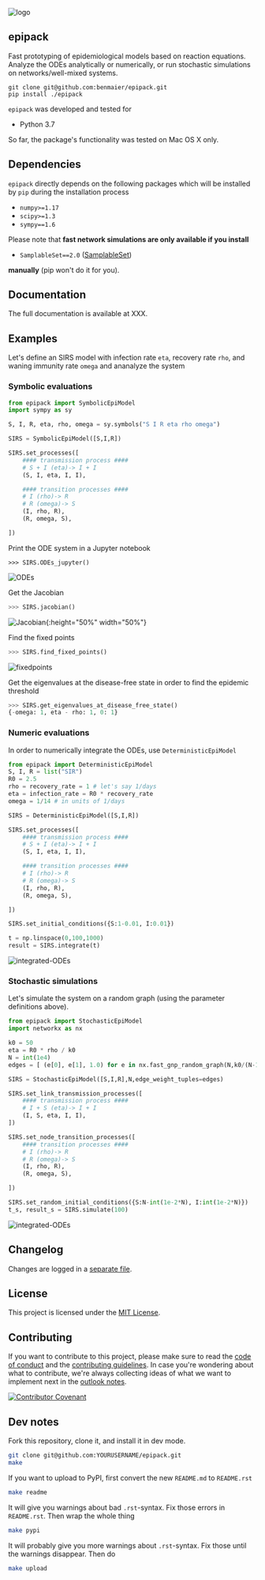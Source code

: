 
![logo](https://github.com/benmaier/epipack/raw/master/img/logo_medium.png)

## epipack

Fast prototyping of epidemiological models based on reaction equations. Analyze the ODEs analytically or numerically, or run stochastic simulations on networks/well-mixed systems.

    git clone git@github.com:benmaier/epipack.git
    pip install ./epipack

`epipack` was developed and tested for 

* Python 3.7

So far, the package's functionality was tested on Mac OS X only.

## Dependencies

`epipack` directly depends on the following packages which will be installed by `pip` during the installation process

* `numpy>=1.17`
* `scipy>=1.3`
* `sympy==1.6`

Please note that **fast network simulations are only available if you install** 

* `SamplableSet==2.0` ([SamplableSet](http://github.com/gstonge/SamplableSet))

**manually** (pip won't do it for you).

## Documentation

The full documentation is available at XXX.

## Examples

Let's define an SIRS model with infection rate `eta`, recovery rate `rho`, and waning immunity rate `omega` and ananalyze the system

### Symbolic evaluations

```python
from epipack import SymbolicEpiModel
import sympy as sy

S, I, R, eta, rho, omega = sy.symbols("S I R eta rho omega")

SIRS = SymbolicEpiModel([S,I,R])

SIRS.set_processes([
    #### transmission process ####
    # S + I (eta)-> I + I
    (S, I, eta, I, I),

    #### transition processes ####
    # I (rho)-> R
    # R (omega)-> S
    (I, rho, R),
    (R, omega, S),

])
```

Print the ODE system in a Jupyter notebook

```
>>> SIRS.ODEs_jupyter()
```

![ODEs](https://github.com/benmaier/epipack/raw/master/img/ODEs.png)

Get the Jacobian

```python
>>> SIRS.jacobian()
```

![Jacobian](https://github.com/benmaier/epipack/raw/master/img/jacobian.png){:height="50%" width="50%"}

Find the fixed points

```python
>>> SIRS.find_fixed_points()
```

![fixedpoints](https://github.com/benmaier/epipack/raw/master/img/fixed_points.png)

Get the eigenvalues at the disease-free state in order to find the epidemic threshold

```python
>>> SIRS.get_eigenvalues_at_disease_free_state()
{-omega: 1, eta - rho: 1, 0: 1}
```

### Numeric evaluations

In order to numerically integrate the ODEs, use `DeterministicEpiModel`

```python
from epipack import DeterministicEpiModel
S, I, R = list("SIR")
R0 = 2.5
rho = recovery_rate = 1 # let's say 1/days
eta = infection_rate = R0 * recovery_rate
omega = 1/14 # in units of 1/days

SIRS = DeterministicEpiModel([S,I,R])

SIRS.set_processes([
    #### transmission process ####
    # S + I (eta)-> I + I
    (S, I, eta, I, I),

    #### transition processes ####
    # I (rho)-> R
    # R (omega)-> S
    (I, rho, R),
    (R, omega, S),

])

SIRS.set_initial_conditions({S:1-0.01, I:0.01})

t = np.linspace(0,100,1000) 
result = SIRS.integrate(t)
```

![integrated-ODEs](https://github.com/benmaier/epipack/raw/master/img/integrated_ODEs.png)

### Stochastic simulations

Let's simulate the system on a random graph (using the parameter definitions above).

```python
from epipack import StochasticEpiModel
import networkx as nx

k0 = 50
eta = R0 * rho / k0
N = int(1e4)
edges = [ (e[0], e[1], 1.0) for e in nx.fast_gnp_random_graph(N,k0/(N-1)).edges() ]

SIRS = StochasticEpiModel([S,I,R],N,edge_weight_tuples=edges)

SIRS.set_link_transmission_processes([
    #### transmission process ####
    # I + S (eta)-> I + I
    (I, S, eta, I, I),
])

SIRS.set_node_transition_processes([
    #### transition processes ####
    # I (rho)-> R
    # R (omega)-> S
    (I, rho, R),
    (R, omega, S),

])

SIRS.set_random_initial_conditions({S:N-int(1e-2*N), I:int(1e-2*N)})
t_s, result_s = SIRS.simulate(100)
```
![integrated-ODEs](https://github.com/benmaier/epipack/raw/master/img/stochastic_simulation.png)

## Changelog

Changes are logged in a [separate file](https://github.com/benmaier/epipack/blob/master/CHANGELOG.md).

## License

This project is licensed under the [MIT License](https://github.com/benmaier/epipack/blob/master/LICENSE).

## Contributing

If you want to contribute to this project, please make sure to read the [code of conduct](https://github.com/benmaier/epipack/blob/master/CODE_OF_CONDUCT.md) and the [contributing guidelines](https://github.com/benmaier/epipack/blob/master/CONTRIBUTING.md). In case you're wondering about what to contribute, we're always collecting ideas of what we want to implement next in the [outlook notes](https://github.com/benmaier/epipack/blob/master/OUTLOOK.md).

[![Contributor Covenant](https://img.shields.io/badge/Contributor%20Covenant-v1.4%20adopted-ff69b4.svg)](code-of-conduct.md)

## Dev notes

Fork this repository, clone it, and install it in dev mode.

```bash
git clone git@github.com:YOURUSERNAME/epipack.git
make
```

If you want to upload to PyPI, first convert the new `README.md` to `README.rst`

```bash
make readme
```

It will give you warnings about bad `.rst`-syntax. Fix those errors in `README.rst`. Then wrap the whole thing 

```bash
make pypi
```

It will probably give you more warnings about `.rst`-syntax. Fix those until the warnings disappear. Then do

```bash
make upload
```
